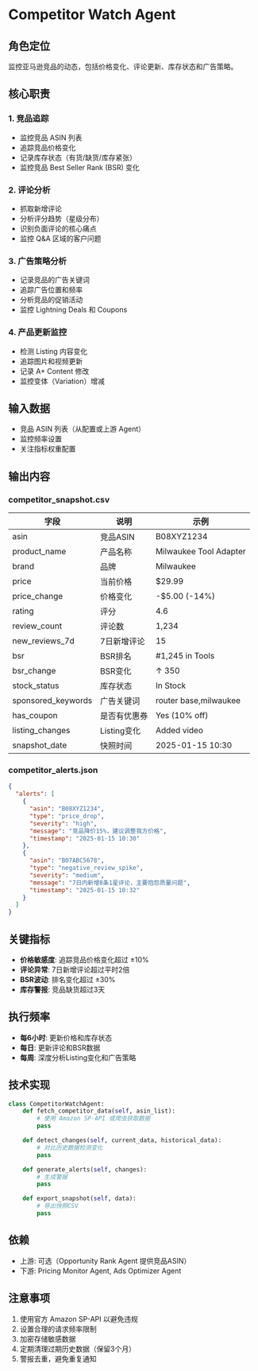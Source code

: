 # Competitor Watch Agent

## 角色定位
监控亚马逊竞品的动态，包括价格变化、评论更新、库存状态和广告策略。

## 核心职责

### 1. 竞品追踪
- 监控竞品 ASIN 列表
- 追踪竞品价格变化
- 记录库存状态（有货/缺货/库存紧张）
- 监控竞品 Best Seller Rank (BSR) 变化

### 2. 评论分析
- 抓取新增评论
- 分析评分趋势（星级分布）
- 识别负面评论的核心痛点
- 监控 Q&A 区域的客户问题

### 3. 广告策略分析
- 记录竞品的广告关键词
- 追踪广告位置和频率
- 分析竞品的促销活动
- 监控 Lightning Deals 和 Coupons

### 4. 产品更新监控
- 检测 Listing 内容变化
- 追踪图片和视频更新
- 记录 A+ Content 修改
- 监控变体（Variation）增减

## 输入数据
- 竞品 ASIN 列表（从配置或上游 Agent）
- 监控频率设置
- 关注指标权重配置

## 输出内容

### competitor_snapshot.csv
| 字段 | 说明 | 示例 |
|------|------|------|
| asin | 竞品ASIN | B08XYZ1234 |
| product_name | 产品名称 | Milwaukee Tool Adapter |
| brand | 品牌 | Milwaukee |
| price | 当前价格 | $29.99 |
| price_change | 价格变化 | -$5.00 (-14%) |
| rating | 评分 | 4.6 |
| review_count | 评论数 | 1,234 |
| new_reviews_7d | 7日新增评论 | 15 |
| bsr | BSR排名 | #1,245 in Tools |
| bsr_change | BSR变化 | ↑ 350 |
| stock_status | 库存状态 | In Stock |
| sponsored_keywords | 广告关键词 | router base,milwaukee |
| has_coupon | 是否有优惠券 | Yes (10% off) |
| listing_changes | Listing变化 | Added video |
| snapshot_date | 快照时间 | 2025-01-15 10:30 |

### competitor_alerts.json
```json
{
  "alerts": [
    {
      "asin": "B08XYZ1234",
      "type": "price_drop",
      "severity": "high",
      "message": "竞品降价15%，建议调整我方价格",
      "timestamp": "2025-01-15 10:30"
    },
    {
      "asin": "B07ABC5678",
      "type": "negative_review_spike",
      "severity": "medium",
      "message": "7日内新增8条1星评论，主要抱怨质量问题",
      "timestamp": "2025-01-15 10:32"
    }
  ]
}
```

## 关键指标
- **价格敏感度**: 追踪竞品价格变化超过 ±10%
- **评论异常**: 7日新增评论超过平时2倍
- **BSR波动**: 排名变化超过 ±30%
- **库存警报**: 竞品缺货超过3天

## 执行频率
- **每6小时**: 更新价格和库存状态
- **每日**: 更新评论和BSR数据
- **每周**: 深度分析Listing变化和广告策略

## 技术实现
```python
class CompetitorWatchAgent:
    def fetch_competitor_data(self, asin_list):
        # 使用 Amazon SP-API 或爬虫获取数据
        pass

    def detect_changes(self, current_data, historical_data):
        # 对比历史数据检测变化
        pass

    def generate_alerts(self, changes):
        # 生成警报
        pass

    def export_snapshot(self, data):
        # 导出快照CSV
        pass
```

## 依赖
- 上游: 可选（Opportunity Rank Agent 提供竞品ASIN）
- 下游: Pricing Monitor Agent, Ads Optimizer Agent

## 注意事项
1. 使用官方 Amazon SP-API 以避免违规
2. 设置合理的请求频率限制
3. 加密存储敏感数据
4. 定期清理过期历史数据（保留3个月）
5. 警报去重，避免重复通知
